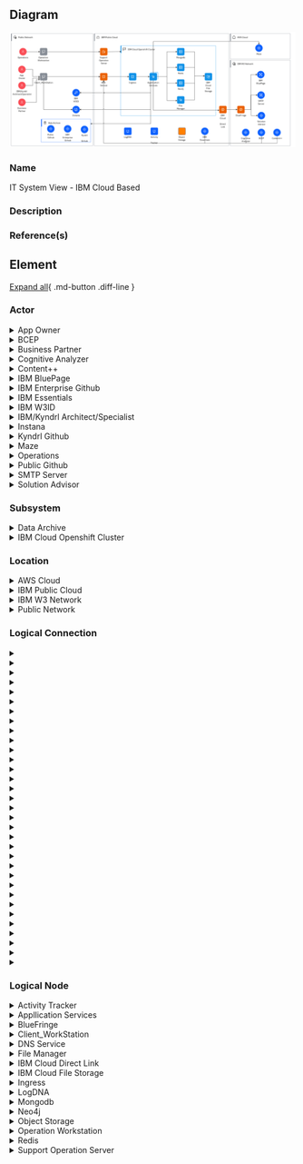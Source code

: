 

## Diagram

![IT System View - IBM Cloud Based](../img/aoditsystem_3f5PehVz1LV.png)


### Name


IT System View - IBM Cloud Based



### Description




### Reference(s)




## Element

[Expand all](#){ .md-button .diff-line }


### Actor


    

<details markdown=1>
<summary markdown="span">App Owner</summary>

<table>
    <caption></caption>
    <thead>
        <tr>
            <th></th>
            <th></th>
        </tr>
    </thead>
    <tr>
        <td> <strong>Name</strong> </td>
        <td>App Owner</td>
    </tr>
    <tr>
        <td> <strong>Description</strong> </td>
        <td>The user who has admin permission. For example, publish architecture, grant user new role, send app In-App Notification.</td>
    </tr>
    <tr>
        <td> <strong>Type</strong> </td>
        <td>Human</td>
    </tr>
    <tr>
        <td> <strong>Generic Group</strong> </td>
<td>
        
</td>
    </tr>
</table>


</details>


    

<details markdown=1>
<summary markdown="span">BCEP</summary>

<table>
    <caption></caption>
    <thead>
        <tr>
            <th></th>
            <th></th>
        </tr>
    </thead>
    <tr>
        <td> <strong>Name</strong> </td>
        <td>BCEP</td>
    </tr>
    <tr>
        <td> <strong>Description</strong> </td>
        <td>Business Continuity Engineering Platform (BCEP) is a centralized managed engineering platform which provides tools for supporting end to end client project engagement and delivery. This platform enable different personas of the teams to deliver to clients faster, more effectively and transparently, from geo-distributed locations.</td>
    </tr>
    <tr>
        <td> <strong>Type</strong> </td>
        <td>IT System</td>
    </tr>
    <tr>
        <td> <strong>Generic Group</strong> </td>
<td>
        
</td>
    </tr>
</table>


</details>


    

<details markdown=1>
<summary markdown="span">Business Partner</summary>

<table>
    <caption></caption>
    <thead>
        <tr>
            <th></th>
            <th></th>
        </tr>
    </thead>
    <tr>
        <td> <strong>Name</strong> </td>
        <td>Business Partner</td>
    </tr>
    <tr>
        <td> <strong>Description</strong> </td>
        <td>The client facing IBMers</td>
    </tr>
    <tr>
        <td> <strong>Type</strong> </td>
        <td>Human</td>
    </tr>
    <tr>
        <td> <strong>Generic Group</strong> </td>
<td>
        
</td>
    </tr>
</table>


</details>


    

<details markdown=1>
<summary markdown="span">Cognitive Analyzer</summary>

<table>
    <caption></caption>
    <thead>
        <tr>
            <th></th>
            <th></th>
        </tr>
    </thead>
    <tr>
        <td> <strong>Name</strong> </td>
        <td>Cognitive Analyzer</td>
    </tr>
    <tr>
        <td> <strong>Description</strong> </td>
        <td>It analyzes RFPs and automatically and creates the solution. It integrates Cognitive Architect to provide the options to the user to modify the automatically created solution, by referencing to reference architecture and add or remove solution components. Also modify the solution to a different technology platform.</td>
    </tr>
    <tr>
        <td> <strong>Type</strong> </td>
        <td>IT System</td>
    </tr>
    <tr>
        <td> <strong>Generic Group</strong> </td>
<td>
        
</td>
    </tr>
</table>


</details>


    

<details markdown=1>
<summary markdown="span">Content++</summary>

<table>
    <caption></caption>
    <thead>
        <tr>
            <th></th>
            <th></th>
        </tr>
    </thead>
    <tr>
        <td> <strong>Name</strong> </td>
        <td>Content++</td>
    </tr>
    <tr>
        <td> <strong>Description</strong> </td>
        <td></td>
    </tr>
    <tr>
        <td> <strong>Type</strong> </td>
        <td>IT System</td>
    </tr>
    <tr>
        <td> <strong>Generic Group</strong> </td>
<td>
        
</td>
    </tr>
</table>


</details>


    

<details markdown=1>
<summary markdown="span">IBM BluePage</summary>

<table>
    <caption></caption>
    <thead>
        <tr>
            <th></th>
            <th></th>
        </tr>
    </thead>
    <tr>
        <td> <strong>Name</strong> </td>
        <td>IBM BluePage</td>
    </tr>
    <tr>
        <td> <strong>Description</strong> </td>
        <td>IBM BluePage provides users profile information, including firstnName, lastName, avatar, notesId</td>
    </tr>
    <tr>
        <td> <strong>Type</strong> </td>
        <td>IT System</td>
    </tr>
    <tr>
        <td> <strong>Generic Group</strong> </td>
<td>
        
</td>
    </tr>
</table>


</details>


    

<details markdown=1>
<summary markdown="span">IBM Enterprise Github</summary>

<table>
    <caption></caption>
    <thead>
        <tr>
            <th></th>
            <th></th>
        </tr>
    </thead>
    <tr>
        <td> <strong>Name</strong> </td>
        <td>IBM Enterprise Github</td>
    </tr>
    <tr>
        <td> <strong>Description</strong> </td>
        <td></td>
    </tr>
    <tr>
        <td> <strong>Type</strong> </td>
        <td>IT System</td>
    </tr>
    <tr>
        <td> <strong>Generic Group</strong> </td>
<td>
        
</td>
    </tr>
</table>


</details>


    

<details markdown=1>
<summary markdown="span">IBM Essentials</summary>

<table>
    <caption></caption>
    <thead>
        <tr>
            <th></th>
            <th></th>
        </tr>
    </thead>
    <tr>
        <td> <strong>Name</strong> </td>
        <td>IBM Essentials</td>
    </tr>
    <tr>
        <td> <strong>Description</strong> </td>
        <td></td>
    </tr>
    <tr>
        <td> <strong>Type</strong> </td>
        <td>IT System</td>
    </tr>
    <tr>
        <td> <strong>Generic Group</strong> </td>
<td>
        
</td>
    </tr>
</table>


</details>


    

<details markdown=1>
<summary markdown="span">IBM W3ID</summary>

<table>
    <caption></caption>
    <thead>
        <tr>
            <th></th>
            <th></th>
        </tr>
    </thead>
    <tr>
        <td> <strong>Name</strong> </td>
        <td>IBM W3ID</td>
    </tr>
    <tr>
        <td> <strong>Description</strong> </td>
        <td>Leverage IBM W3ID for IBMer authentication</td>
    </tr>
    <tr>
        <td> <strong>Type</strong> </td>
        <td>IT System</td>
    </tr>
    <tr>
        <td> <strong>Generic Group</strong> </td>
<td>
        
</td>
    </tr>
</table>


</details>


    

<details markdown=1>
<summary markdown="span">IBM/Kyndrl Architect/Specialist</summary>

<table>
    <caption></caption>
    <thead>
        <tr>
            <th></th>
            <th></th>
        </tr>
    </thead>
    <tr>
        <td> <strong>Name</strong> </td>
        <td>IBM/Kyndrl Architect/Specialist</td>
    </tr>
    <tr>
        <td> <strong>Description</strong> </td>
        <td>The user with the basic permission, like Architecture Compose, Search, Collaborate</td>
    </tr>
    <tr>
        <td> <strong>Type</strong> </td>
        <td>Human</td>
    </tr>
    <tr>
        <td> <strong>Generic Group</strong> </td>
<td>
        
</td>
    </tr>
</table>


</details>


    

<details markdown=1>
<summary markdown="span">Instana</summary>

<table>
    <caption></caption>
    <thead>
        <tr>
            <th></th>
            <th></th>
        </tr>
    </thead>
    <tr>
        <td> <strong>Name</strong> </td>
        <td>Instana</td>
    </tr>
    <tr>
        <td> <strong>Description</strong> </td>
        <td>Leverage Instana for Servers, Middlewares, and Applications Monitor</td>
    </tr>
    <tr>
        <td> <strong>Type</strong> </td>
        <td>IT System</td>
    </tr>
    <tr>
        <td> <strong>Generic Group</strong> </td>
<td>
        
</td>
    </tr>
</table>


</details>


    

<details markdown=1>
<summary markdown="span">Kyndrl Github</summary>

<table>
    <caption></caption>
    <thead>
        <tr>
            <th></th>
            <th></th>
        </tr>
    </thead>
    <tr>
        <td> <strong>Name</strong> </td>
        <td>Kyndrl Github</td>
    </tr>
    <tr>
        <td> <strong>Description</strong> </td>
        <td></td>
    </tr>
    <tr>
        <td> <strong>Type</strong> </td>
        <td>IT System</td>
    </tr>
    <tr>
        <td> <strong>Generic Group</strong> </td>
<td>
        
</td>
    </tr>
</table>


</details>


    

<details markdown=1>
<summary markdown="span">Maze</summary>

<table>
    <caption></caption>
    <thead>
        <tr>
            <th></th>
            <th></th>
        </tr>
    </thead>
    <tr>
        <td> <strong>Name</strong> </td>
        <td>Maze</td>
    </tr>
    <tr>
        <td> <strong>Description</strong> </td>
        <td>Cognitive Architect integrated Maze for Cloud Deployment Diagram Render and Auto Deployment</td>
    </tr>
    <tr>
        <td> <strong>Type</strong> </td>
        <td>IT System</td>
    </tr>
    <tr>
        <td> <strong>Generic Group</strong> </td>
<td>
        
</td>
    </tr>
</table>


</details>


    

<details markdown=1>
<summary markdown="span">Operations</summary>

<table>
    <caption></caption>
    <thead>
        <tr>
            <th></th>
            <th></th>
        </tr>
    </thead>
    <tr>
        <td> <strong>Name</strong> </td>
        <td>Operations</td>
    </tr>
    <tr>
        <td> <strong>Description</strong> </td>
        <td>The user who maintains the system infrastructure & DevOps</td>
    </tr>
    <tr>
        <td> <strong>Type</strong> </td>
        <td>Human</td>
    </tr>
    <tr>
        <td> <strong>Generic Group</strong> </td>
<td>
        
</td>
    </tr>
</table>


</details>


    

<details markdown=1>
<summary markdown="span">Public Github</summary>

<table>
    <caption></caption>
    <thead>
        <tr>
            <th></th>
            <th></th>
        </tr>
    </thead>
    <tr>
        <td> <strong>Name</strong> </td>
        <td>Public Github</td>
    </tr>
    <tr>
        <td> <strong>Description</strong> </td>
        <td></td>
    </tr>
    <tr>
        <td> <strong>Type</strong> </td>
        <td>IT System</td>
    </tr>
    <tr>
        <td> <strong>Generic Group</strong> </td>
<td>
        
</td>
    </tr>
</table>


</details>


    

<details markdown=1>
<summary markdown="span">SMTP Server</summary>

<table>
    <caption></caption>
    <thead>
        <tr>
            <th></th>
            <th></th>
        </tr>
    </thead>
    <tr>
        <td> <strong>Name</strong> </td>
        <td>SMTP Server</td>
    </tr>
    <tr>
        <td> <strong>Description</strong> </td>
        <td>Uses Internal SMTP Server to send email notification</td>
    </tr>
    <tr>
        <td> <strong>Type</strong> </td>
        <td>IT System</td>
    </tr>
    <tr>
        <td> <strong>Generic Group</strong> </td>
<td>
        
</td>
    </tr>
</table>


</details>


    

<details markdown=1>
<summary markdown="span">Solution Advisor</summary>

<table>
    <caption></caption>
    <thead>
        <tr>
            <th></th>
            <th></th>
        </tr>
    </thead>
    <tr>
        <td> <strong>Name</strong> </td>
        <td>Solution Advisor</td>
    </tr>
    <tr>
        <td> <strong>Description</strong> </td>
        <td>Leverage solution Advisor to generate project effort estimation & plan</td>
    </tr>
    <tr>
        <td> <strong>Type</strong> </td>
        <td>IT System</td>
    </tr>
    <tr>
        <td> <strong>Generic Group</strong> </td>
<td>
        
</td>
    </tr>
</table>


</details>


    



### Subsystem


    

<details markdown=1>
<summary markdown="span">Data Archive</summary>

<table>
    <caption></caption>
    <thead>
        <tr>
            <th></th>
            <th></th>
        </tr>
    </thead>
    <tr>
        <td> <strong>Name</strong> </td>
        <td>Data Archive</td>
    </tr>
    <tr>
        <td> <strong>Description</strong> </td>
        <td></td>
    </tr>
    
</table>


</details>


    

<details markdown=1>
<summary markdown="span">IBM Cloud Openshift Cluster</summary>

<table>
    <caption></caption>
    <thead>
        <tr>
            <th></th>
            <th></th>
        </tr>
    </thead>
    <tr>
        <td> <strong>Name</strong> </td>
        <td>IBM Cloud Openshift Cluster</td>
    </tr>
    <tr>
        <td> <strong>Description</strong> </td>
        <td></td>
    </tr>
    
</table>


</details>


    



### Location


    

<details markdown=1>
<summary markdown="span">AWS Cloud</summary>

<table>
    <caption></caption>
    <thead>
        <tr>
            <th></th>
            <th></th>
        </tr>
    </thead>
    <tr>
        <td> <strong>Name</strong> </td>
        <td>AWS Cloud</td>
    </tr>
    <tr>
        <td> <strong>Description</strong> </td>
        <td></td>
    </tr>
</table>


</details>


    

<details markdown=1>
<summary markdown="span">IBM Public Cloud</summary>

<table>
    <caption></caption>
    <thead>
        <tr>
            <th></th>
            <th></th>
        </tr>
    </thead>
    <tr>
        <td> <strong>Name</strong> </td>
        <td>IBM Public Cloud</td>
    </tr>
    <tr>
        <td> <strong>Description</strong> </td>
        <td></td>
    </tr>
</table>


</details>


    

<details markdown=1>
<summary markdown="span">IBM W3 Network</summary>

<table>
    <caption></caption>
    <thead>
        <tr>
            <th></th>
            <th></th>
        </tr>
    </thead>
    <tr>
        <td> <strong>Name</strong> </td>
        <td>IBM W3 Network</td>
    </tr>
    <tr>
        <td> <strong>Description</strong> </td>
        <td>IBM Intranet Internet</td>
    </tr>
</table>


</details>


    

<details markdown=1>
<summary markdown="span">Public Network</summary>

<table>
    <caption></caption>
    <thead>
        <tr>
            <th></th>
            <th></th>
        </tr>
    </thead>
    <tr>
        <td> <strong>Name</strong> </td>
        <td>Public Network</td>
    </tr>
    <tr>
        <td> <strong>Description</strong> </td>
        <td></td>
    </tr>
</table>


</details>


    



### Logical Connection


    

<details markdown=1>
<summary markdown="span"></summary>

<table>
    <caption></caption>
    <thead>
        <tr>
            <th></th>
            <th></th>
        </tr>
    </thead>
    <tr>
        <td> <strong>Name</strong> </td>
        <td></td>
    </tr>
    <tr>
        <td> <strong>Description</strong> </td>
        <td></td>
    </tr>
</table>


</details>


    

<details markdown=1>
<summary markdown="span"></summary>

<table>
    <caption></caption>
    <thead>
        <tr>
            <th></th>
            <th></th>
        </tr>
    </thead>
    <tr>
        <td> <strong>Name</strong> </td>
        <td></td>
    </tr>
    <tr>
        <td> <strong>Description</strong> </td>
        <td></td>
    </tr>
</table>


</details>


    

<details markdown=1>
<summary markdown="span"></summary>

<table>
    <caption></caption>
    <thead>
        <tr>
            <th></th>
            <th></th>
        </tr>
    </thead>
    <tr>
        <td> <strong>Name</strong> </td>
        <td></td>
    </tr>
    <tr>
        <td> <strong>Description</strong> </td>
        <td></td>
    </tr>
</table>


</details>


    

<details markdown=1>
<summary markdown="span"></summary>

<table>
    <caption></caption>
    <thead>
        <tr>
            <th></th>
            <th></th>
        </tr>
    </thead>
    <tr>
        <td> <strong>Name</strong> </td>
        <td></td>
    </tr>
    <tr>
        <td> <strong>Description</strong> </td>
        <td></td>
    </tr>
</table>


</details>


    

<details markdown=1>
<summary markdown="span"></summary>

<table>
    <caption></caption>
    <thead>
        <tr>
            <th></th>
            <th></th>
        </tr>
    </thead>
    <tr>
        <td> <strong>Name</strong> </td>
        <td></td>
    </tr>
    <tr>
        <td> <strong>Description</strong> </td>
        <td></td>
    </tr>
</table>


</details>


    

<details markdown=1>
<summary markdown="span"></summary>

<table>
    <caption></caption>
    <thead>
        <tr>
            <th></th>
            <th></th>
        </tr>
    </thead>
    <tr>
        <td> <strong>Name</strong> </td>
        <td></td>
    </tr>
    <tr>
        <td> <strong>Description</strong> </td>
        <td></td>
    </tr>
</table>


</details>


    

<details markdown=1>
<summary markdown="span"></summary>

<table>
    <caption></caption>
    <thead>
        <tr>
            <th></th>
            <th></th>
        </tr>
    </thead>
    <tr>
        <td> <strong>Name</strong> </td>
        <td></td>
    </tr>
    <tr>
        <td> <strong>Description</strong> </td>
        <td></td>
    </tr>
</table>


</details>


    

<details markdown=1>
<summary markdown="span"></summary>

<table>
    <caption></caption>
    <thead>
        <tr>
            <th></th>
            <th></th>
        </tr>
    </thead>
    <tr>
        <td> <strong>Name</strong> </td>
        <td></td>
    </tr>
    <tr>
        <td> <strong>Description</strong> </td>
        <td></td>
    </tr>
</table>


</details>


    

<details markdown=1>
<summary markdown="span"></summary>

<table>
    <caption></caption>
    <thead>
        <tr>
            <th></th>
            <th></th>
        </tr>
    </thead>
    <tr>
        <td> <strong>Name</strong> </td>
        <td></td>
    </tr>
    <tr>
        <td> <strong>Description</strong> </td>
        <td></td>
    </tr>
</table>


</details>


    

<details markdown=1>
<summary markdown="span"></summary>

<table>
    <caption></caption>
    <thead>
        <tr>
            <th></th>
            <th></th>
        </tr>
    </thead>
    <tr>
        <td> <strong>Name</strong> </td>
        <td></td>
    </tr>
    <tr>
        <td> <strong>Description</strong> </td>
        <td></td>
    </tr>
</table>


</details>


    

<details markdown=1>
<summary markdown="span"></summary>

<table>
    <caption></caption>
    <thead>
        <tr>
            <th></th>
            <th></th>
        </tr>
    </thead>
    <tr>
        <td> <strong>Name</strong> </td>
        <td></td>
    </tr>
    <tr>
        <td> <strong>Description</strong> </td>
        <td></td>
    </tr>
</table>


</details>


    

<details markdown=1>
<summary markdown="span"></summary>

<table>
    <caption></caption>
    <thead>
        <tr>
            <th></th>
            <th></th>
        </tr>
    </thead>
    <tr>
        <td> <strong>Name</strong> </td>
        <td></td>
    </tr>
    <tr>
        <td> <strong>Description</strong> </td>
        <td></td>
    </tr>
</table>


</details>


    

<details markdown=1>
<summary markdown="span"></summary>

<table>
    <caption></caption>
    <thead>
        <tr>
            <th></th>
            <th></th>
        </tr>
    </thead>
    <tr>
        <td> <strong>Name</strong> </td>
        <td></td>
    </tr>
    <tr>
        <td> <strong>Description</strong> </td>
        <td></td>
    </tr>
</table>


</details>


    

<details markdown=1>
<summary markdown="span"></summary>

<table>
    <caption></caption>
    <thead>
        <tr>
            <th></th>
            <th></th>
        </tr>
    </thead>
    <tr>
        <td> <strong>Name</strong> </td>
        <td></td>
    </tr>
    <tr>
        <td> <strong>Description</strong> </td>
        <td></td>
    </tr>
</table>


</details>


    

<details markdown=1>
<summary markdown="span"></summary>

<table>
    <caption></caption>
    <thead>
        <tr>
            <th></th>
            <th></th>
        </tr>
    </thead>
    <tr>
        <td> <strong>Name</strong> </td>
        <td></td>
    </tr>
    <tr>
        <td> <strong>Description</strong> </td>
        <td></td>
    </tr>
</table>


</details>


    

<details markdown=1>
<summary markdown="span"></summary>

<table>
    <caption></caption>
    <thead>
        <tr>
            <th></th>
            <th></th>
        </tr>
    </thead>
    <tr>
        <td> <strong>Name</strong> </td>
        <td></td>
    </tr>
    <tr>
        <td> <strong>Description</strong> </td>
        <td></td>
    </tr>
</table>


</details>


    

<details markdown=1>
<summary markdown="span"></summary>

<table>
    <caption></caption>
    <thead>
        <tr>
            <th></th>
            <th></th>
        </tr>
    </thead>
    <tr>
        <td> <strong>Name</strong> </td>
        <td></td>
    </tr>
    <tr>
        <td> <strong>Description</strong> </td>
        <td></td>
    </tr>
</table>


</details>


    

<details markdown=1>
<summary markdown="span"></summary>

<table>
    <caption></caption>
    <thead>
        <tr>
            <th></th>
            <th></th>
        </tr>
    </thead>
    <tr>
        <td> <strong>Name</strong> </td>
        <td></td>
    </tr>
    <tr>
        <td> <strong>Description</strong> </td>
        <td></td>
    </tr>
</table>


</details>


    

<details markdown=1>
<summary markdown="span"></summary>

<table>
    <caption></caption>
    <thead>
        <tr>
            <th></th>
            <th></th>
        </tr>
    </thead>
    <tr>
        <td> <strong>Name</strong> </td>
        <td></td>
    </tr>
    <tr>
        <td> <strong>Description</strong> </td>
        <td></td>
    </tr>
</table>


</details>


    

<details markdown=1>
<summary markdown="span"></summary>

<table>
    <caption></caption>
    <thead>
        <tr>
            <th></th>
            <th></th>
        </tr>
    </thead>
    <tr>
        <td> <strong>Name</strong> </td>
        <td></td>
    </tr>
    <tr>
        <td> <strong>Description</strong> </td>
        <td></td>
    </tr>
</table>


</details>


    

<details markdown=1>
<summary markdown="span"></summary>

<table>
    <caption></caption>
    <thead>
        <tr>
            <th></th>
            <th></th>
        </tr>
    </thead>
    <tr>
        <td> <strong>Name</strong> </td>
        <td></td>
    </tr>
    <tr>
        <td> <strong>Description</strong> </td>
        <td></td>
    </tr>
</table>


</details>


    

<details markdown=1>
<summary markdown="span"></summary>

<table>
    <caption></caption>
    <thead>
        <tr>
            <th></th>
            <th></th>
        </tr>
    </thead>
    <tr>
        <td> <strong>Name</strong> </td>
        <td></td>
    </tr>
    <tr>
        <td> <strong>Description</strong> </td>
        <td></td>
    </tr>
</table>


</details>


    

<details markdown=1>
<summary markdown="span"></summary>

<table>
    <caption></caption>
    <thead>
        <tr>
            <th></th>
            <th></th>
        </tr>
    </thead>
    <tr>
        <td> <strong>Name</strong> </td>
        <td></td>
    </tr>
    <tr>
        <td> <strong>Description</strong> </td>
        <td></td>
    </tr>
</table>


</details>


    

<details markdown=1>
<summary markdown="span"></summary>

<table>
    <caption></caption>
    <thead>
        <tr>
            <th></th>
            <th></th>
        </tr>
    </thead>
    <tr>
        <td> <strong>Name</strong> </td>
        <td></td>
    </tr>
    <tr>
        <td> <strong>Description</strong> </td>
        <td></td>
    </tr>
</table>


</details>


    

<details markdown=1>
<summary markdown="span"></summary>

<table>
    <caption></caption>
    <thead>
        <tr>
            <th></th>
            <th></th>
        </tr>
    </thead>
    <tr>
        <td> <strong>Name</strong> </td>
        <td></td>
    </tr>
    <tr>
        <td> <strong>Description</strong> </td>
        <td></td>
    </tr>
</table>


</details>


    

<details markdown=1>
<summary markdown="span"></summary>

<table>
    <caption></caption>
    <thead>
        <tr>
            <th></th>
            <th></th>
        </tr>
    </thead>
    <tr>
        <td> <strong>Name</strong> </td>
        <td></td>
    </tr>
    <tr>
        <td> <strong>Description</strong> </td>
        <td></td>
    </tr>
</table>


</details>


    

<details markdown=1>
<summary markdown="span"></summary>

<table>
    <caption></caption>
    <thead>
        <tr>
            <th></th>
            <th></th>
        </tr>
    </thead>
    <tr>
        <td> <strong>Name</strong> </td>
        <td></td>
    </tr>
    <tr>
        <td> <strong>Description</strong> </td>
        <td></td>
    </tr>
</table>


</details>


    

<details markdown=1>
<summary markdown="span"></summary>

<table>
    <caption></caption>
    <thead>
        <tr>
            <th></th>
            <th></th>
        </tr>
    </thead>
    <tr>
        <td> <strong>Name</strong> </td>
        <td></td>
    </tr>
    <tr>
        <td> <strong>Description</strong> </td>
        <td></td>
    </tr>
</table>


</details>


    

<details markdown=1>
<summary markdown="span"></summary>

<table>
    <caption></caption>
    <thead>
        <tr>
            <th></th>
            <th></th>
        </tr>
    </thead>
    <tr>
        <td> <strong>Name</strong> </td>
        <td></td>
    </tr>
    <tr>
        <td> <strong>Description</strong> </td>
        <td></td>
    </tr>
</table>


</details>


    

<details markdown=1>
<summary markdown="span"></summary>

<table>
    <caption></caption>
    <thead>
        <tr>
            <th></th>
            <th></th>
        </tr>
    </thead>
    <tr>
        <td> <strong>Name</strong> </td>
        <td></td>
    </tr>
    <tr>
        <td> <strong>Description</strong> </td>
        <td></td>
    </tr>
</table>


</details>


    

<details markdown=1>
<summary markdown="span"></summary>

<table>
    <caption></caption>
    <thead>
        <tr>
            <th></th>
            <th></th>
        </tr>
    </thead>
    <tr>
        <td> <strong>Name</strong> </td>
        <td></td>
    </tr>
    <tr>
        <td> <strong>Description</strong> </td>
        <td></td>
    </tr>
</table>


</details>


    

<details markdown=1>
<summary markdown="span"></summary>

<table>
    <caption></caption>
    <thead>
        <tr>
            <th></th>
            <th></th>
        </tr>
    </thead>
    <tr>
        <td> <strong>Name</strong> </td>
        <td></td>
    </tr>
    <tr>
        <td> <strong>Description</strong> </td>
        <td></td>
    </tr>
</table>


</details>


    

<details markdown=1>
<summary markdown="span"></summary>

<table>
    <caption></caption>
    <thead>
        <tr>
            <th></th>
            <th></th>
        </tr>
    </thead>
    <tr>
        <td> <strong>Name</strong> </td>
        <td></td>
    </tr>
    <tr>
        <td> <strong>Description</strong> </td>
        <td></td>
    </tr>
</table>


</details>


    



### Logical Node


    

<details markdown=1>
<summary markdown="span">Activity Tracker</summary>

<table>
    <caption></caption>
    <thead>
        <tr>
            <th></th>
            <th></th>
        </tr>
    </thead>
    <tr>
        <td> <strong>Name</strong> </td>
        <td>Activity Tracker</td>
    </tr>
    <tr>
        <td> <strong>Description</strong> </td>
        <td>Activity Tracker is the service provided by IBM Cloud, used to monitor the events in the Servers. </td>
    </tr>
    <tr>
        <td> <strong>Type</strong> </td>
        <td></td>
    </tr>
    <tr>
        <td> <strong>Primary Capability</strong> </td>
        <td>
            
                <div>audit monitoring</div>
            
        </td>
    </tr>
    <tr>
        <td> <strong>Implementation</strong> </td>
        <td>
            
        </td>
    </tr>
    <tr>
        <td> <strong>Architectural Decision</strong> </td>
        <td>
            
        </td>
    </tr>
    <tr>
        <td> <strong>Non Functional Requirement</strong> </td>
        <td>
            
        </td>
    </tr>
    <tr>
        <td> <strong>Generic Group</strong> </td>
        <td></td>
    </tr>
    <tr>
        <td> <strong>Sub-level Diagram</strong> </td>
        <td></td>
    </tr>
    <tr>
        <td> <strong>Related Diagrams</strong> </td>
        <td>
            
                <div><a href="../../IT-System-View/IT System View - IBM Cloud Based">IT System View - IBM Cloud Based</a></div>
            
        </td>
    </tr>
    <tr>
        <td> <strong>Related Elements</strong> </td>
        <td>
            
            
        </td>
    </tr>
    
</table>


</details>


    

<details markdown=1>
<summary markdown="span">Appllication Services</summary>

<table>
    <caption></caption>
    <thead>
        <tr>
            <th></th>
            <th></th>
        </tr>
    </thead>
    <tr>
        <td> <strong>Name</strong> </td>
        <td>Appllication Services</td>
    </tr>
    <tr>
        <td> <strong>Description</strong> </td>
        <td>CogArch is based on Microservices Architecture, uses Loopback, Spring Boot, Python Framework, and services interacts through REST API</td>
    </tr>
    <tr>
        <td> <strong>Type</strong> </td>
        <td></td>
    </tr>
    <tr>
        <td> <strong>Primary Capability</strong> </td>
        <td>
            
                <div>saas applications</div>
            
        </td>
    </tr>
    <tr>
        <td> <strong>Implementation</strong> </td>
        <td>
            
                <div><a href="">Node.js</a></div>
            
                <div><a href="">Loopback3</a></div>
            
                <div><a href="">Liberty</a></div>
            
                <div><a href="">Spring Boot</a></div>
            
                <div><a href="">POI</a></div>
            
                <div><a href="">Express Gateway</a></div>
            
                <div><a href="">Python</a></div>
            
                <div><a href="">Loopback4</a></div>
            
        </td>
    </tr>
    <tr>
        <td> <strong>Architectural Decision</strong> </td>
        <td>
            
                <div><a href="../../Architectural Decisions/architecturaldecision_HJ9D-ehaXNSnY">Use Loopback as API framework</a></div>
            
        </td>
    </tr>
    <tr>
        <td> <strong>Non Functional Requirement</strong> </td>
        <td>
            
        </td>
    </tr>
    <tr>
        <td> <strong>Generic Group</strong> </td>
        <td></td>
    </tr>
    <tr>
        <td> <strong>Sub-level Diagram</strong> </td>
        <td></td>
    </tr>
    <tr>
        <td> <strong>Related Diagrams</strong> </td>
        <td>
            
                <div><a href="../../IT-System-View/IT System View - IBM Cloud Based">IT System View - IBM Cloud Based</a></div>
            
        </td>
    </tr>
    <tr>
        <td> <strong>Related Elements</strong> </td>
        <td>
            
                <div>Use Loopback as API framework</div>
                
                    
                    <li><a href="../../IT-System-View/IT System View - IBM Cloud Based">IT System View - IBM Cloud Based</a></li>
                    
                
            
            
                <div>SYS_DU_3gD5h4O7qlt</div>
                
            
                <div>SYS_DU_3gD5h4Khbfi</div>
                
            
                <div>SYS_DU_3gD5h4FiuBp</div>
                
            
                <div>SYS_DU_3gD5h4B5GuJ</div>
                
            
                <div>SYS_DU_3gD5h4momUB</div>
                
            
                <div>SYS_DU_3gD5h4wW5ut</div>
                
            
                <div>SYS_DU_3gD5h4fiP3Q</div>
                
            
                <div>SYS_DU_3gD5h4rwN3m</div>
                
            
        </td>
    </tr>
    
</table>


</details>


    

<details markdown=1>
<summary markdown="span">BlueFringe</summary>

<table>
    <caption></caption>
    <thead>
        <tr>
            <th></th>
            <th></th>
        </tr>
    </thead>
    <tr>
        <td> <strong>Name</strong> </td>
        <td>BlueFringe</td>
    </tr>
    <tr>
        <td> <strong>Description</strong> </td>
        <td>BlueFringe is an offering from IBM CIO Network Engineering team, enable connections from IBM Cloud account to IBM's Intranet</td>
    </tr>
    <tr>
        <td> <strong>Type</strong> </td>
        <td></td>
    </tr>
    <tr>
        <td> <strong>Primary Capability</strong> </td>
        <td>
            
                <div>network routing</div>
            
        </td>
    </tr>
    <tr>
        <td> <strong>Implementation</strong> </td>
        <td>
            
        </td>
    </tr>
    <tr>
        <td> <strong>Architectural Decision</strong> </td>
        <td>
            
                <div><a href="../../Architectural Decisions/architecturaldecision_r1epW-pDe9">Use BlueFringe to connect w3 network</a></div>
            
        </td>
    </tr>
    <tr>
        <td> <strong>Non Functional Requirement</strong> </td>
        <td>
            
        </td>
    </tr>
    <tr>
        <td> <strong>Generic Group</strong> </td>
        <td></td>
    </tr>
    <tr>
        <td> <strong>Sub-level Diagram</strong> </td>
        <td></td>
    </tr>
    <tr>
        <td> <strong>Related Diagrams</strong> </td>
        <td>
            
                <div><a href="../../Logical-Operational-View/CA Operational Model - OCP">CA Operational Model - OCP</a></div>
            
                <div><a href="../../IT-System-View/IT System View - IBM Cloud Based">IT System View - IBM Cloud Based</a></div>
            
        </td>
    </tr>
    <tr>
        <td> <strong>Related Elements</strong> </td>
        <td>
            
                <div>Use BlueFringe to connect w3 network</div>
                
                    
                    <li><a href="../../Logical-Operational-View/ITAA Operational Model - OCP">ITAA Operational Model - OCP</a></li>
                    
                    <li><a href="../../Logical-Operational-View/CA Operational Model - OCP">CA Operational Model - OCP</a></li>
                    
                    <li><a href="../../IT-System-View/IT System View - IBM Cloud Based">IT System View - IBM Cloud Based</a></li>
                    
                
            
                <div>IBM Cloud Network</div>
                
                    
                    <li><a href="../../Logical-Operational-View/ITAA Operational Model - OCP">ITAA Operational Model - OCP</a></li>
                    
                    <li><a href="../../Logical-Operational-View/CA Operational Model - OCP">CA Operational Model - OCP</a></li>
                    
                
            
            
                <div>network routing</div>
                
            
        </td>
    </tr>
    
</table>


</details>


    

<details markdown=1>
<summary markdown="span">Client_WorkStation</summary>

<table>
    <caption></caption>
    <thead>
        <tr>
            <th></th>
            <th></th>
        </tr>
    </thead>
    <tr>
        <td> <strong>Name</strong> </td>
        <td>Client_WorkStation</td>
    </tr>
    <tr>
        <td> <strong>Description</strong> </td>
        <td></td>
    </tr>
    <tr>
        <td> <strong>Type</strong> </td>
        <td></td>
    </tr>
    <tr>
        <td> <strong>Primary Capability</strong> </td>
        <td>
            
        </td>
    </tr>
    <tr>
        <td> <strong>Implementation</strong> </td>
        <td>
            
                <div><a href="">Angular 10</a></div>
            
                <div><a href="">Spring Boot</a></div>
            
                <div><a href="">Tomcat</a></div>
            
                <div><a href="">Loopback3</a></div>
            
                <div><a href="">Node.js</a></div>
            
                <div><a href="">MxGraph</a></div>
            
                <div><a href="">Liberty</a></div>
            
                <div><a href="">POI</a></div>
            
        </td>
    </tr>
    <tr>
        <td> <strong>Architectural Decision</strong> </td>
        <td>
            
        </td>
    </tr>
    <tr>
        <td> <strong>Non Functional Requirement</strong> </td>
        <td>
            
        </td>
    </tr>
    <tr>
        <td> <strong>Generic Group</strong> </td>
        <td></td>
    </tr>
    <tr>
        <td> <strong>Sub-level Diagram</strong> </td>
        <td></td>
    </tr>
    <tr>
        <td> <strong>Related Diagrams</strong> </td>
        <td>
            
                <div><a href="../../Logical-Operational-View/LOM View - In updates">LOM View - In updates</a></div>
            
                <div><a href="../../IT-System-View/IT System View - IBM Cloud Based">IT System View - IBM Cloud Based</a></div>
            
                <div><a href="../../Prescribed-Operational-View/POM View - In updates">POM View - In updates</a></div>
            
        </td>
    </tr>
    <tr>
        <td> <strong>Related Elements</strong> </td>
        <td>
            
                <div>IBM Workstation</div>
                
                    
                    <li><a href="../../Prescribed-Operational-View/POM View - In updates">POM View - In updates</a></li>
                    
                
            
                <div>Public Network2</div>
                
                    
                    <li><a href="../../Logical-Operational-View/LOM View - In updates">LOM View - In updates</a></li>
                    
                    <li><a href="../../Prescribed-Operational-View/POM View - In updates">POM View - In updates</a></li>
                    
                
            
            
                <div>D_Offline_Data</div>
                
            
                <div>E_Export_Service</div>
                
                    
                    <li><div><a href="../../Prescribed-Operational-View/POM View - In updates">POM View - In updates</a></div></li>
                    
                    <li><div><a href="../../Logical-Operational-View/ITAA Operational Model - OCP">ITAA Operational Model - OCP</a></div></li>
                    
                    <li><div><a href="../../Logical-Operational-View/CA Operational Model - OCP">CA Operational Model - OCP</a></div></li>
                    
                    <li><div><a href="../../Logical-Operational-View/LOM View - In updates">LOM View - In updates</a></div></li>
                    
                    <li><div><a href="../../Services-View/Architecture Overview">Architecture Overview</a></div></li>
                    
                    <li><div><a href="../../Static-View/Overall Service Interaction">Overall Service Interaction</a></div></li>
                    
                
            
                <div>E_DocGen_Service</div>
                
                    
                    <li><div><a href="../../Prescribed-Operational-View/POM View - In updates">POM View - In updates</a></div></li>
                    
                    <li><div><a href="../../Logical-Operational-View/ITAA Operational Model - OCP">ITAA Operational Model - OCP</a></div></li>
                    
                    <li><div><a href="../../Logical-Operational-View/CA Operational Model - OCP">CA Operational Model - OCP</a></div></li>
                    
                    <li><div><a href="../../Logical-Operational-View/LOM View - In updates">LOM View - In updates</a></div></li>
                    
                    <li><div><a href="../../Services-View/Architecture Overview">Architecture Overview</a></div></li>
                    
                    <li><div><a href="../../Sequence-View/ Customization Export Flow"> Customization Export Flow</a></div></li>
                    
                    <li><div><a href="../../Static-View/Overall Service Interaction">Overall Service Interaction</a></div></li>
                    
                
            
                <div>I_Offline_App_Installation_Scripts</div>
                
                    
                    <li><div><a href="../../Prescribed-Operational-View/POM View - In updates">POM View - In updates</a></div></li>
                    
                    <li><div><a href="../../Logical-Operational-View/LOM View - In updates">LOM View - In updates</a></div></li>
                    
                    <li><div><a href="../../Services-View/Architecture Overview">Architecture Overview</a></div></li>
                    
                    <li><div><a href="../../Static-View/Overall Service Interaction">Overall Service Interaction</a></div></li>
                    
                
            
                <div>U_Offline_UI</div>
                
                    
                    <li><div><a href="../../Prescribed-Operational-View/POM View - In updates">POM View - In updates</a></div></li>
                    
                    <li><div><a href="../../Logical-Operational-View/LOM View - In updates">LOM View - In updates</a></div></li>
                    
                    <li><div><a href="../../Services-View/Architecture Overview">Architecture Overview</a></div></li>
                    
                    <li><div><a href="../../Static-View/Overall Service Interaction">Overall Service Interaction</a></div></li>
                    
                
            
        </td>
    </tr>
    
</table>


</details>


    

<details markdown=1>
<summary markdown="span">DNS Service</summary>

<table>
    <caption></caption>
    <thead>
        <tr>
            <th></th>
            <th></th>
        </tr>
    </thead>
    <tr>
        <td> <strong>Name</strong> </td>
        <td>DNS Service</td>
    </tr>
    <tr>
        <td> <strong>Description</strong> </td>
        <td><div>Leverage Webmaster as DNS Service, which provides DNS ends <b>ibm.com</b></div><div><br></div><div>See the Webmaster link for details https://w3.ibm.com/webmaster/dns/</div><div><br></div></td>
    </tr>
    <tr>
        <td> <strong>Type</strong> </td>
        <td></td>
    </tr>
    <tr>
        <td> <strong>Primary Capability</strong> </td>
        <td>
            
                <div>connectivity & transformation</div>
            
        </td>
    </tr>
    <tr>
        <td> <strong>Implementation</strong> </td>
        <td>
            
        </td>
    </tr>
    <tr>
        <td> <strong>Architectural Decision</strong> </td>
        <td>
            
                <div><a href="../../Architectural Decisions/architecturaldecision_H1eN5SOfe5">Use Webmaster as DNS Service</a></div>
            
        </td>
    </tr>
    <tr>
        <td> <strong>Non Functional Requirement</strong> </td>
        <td>
            
        </td>
    </tr>
    <tr>
        <td> <strong>Generic Group</strong> </td>
        <td></td>
    </tr>
    <tr>
        <td> <strong>Sub-level Diagram</strong> </td>
        <td></td>
    </tr>
    <tr>
        <td> <strong>Related Diagrams</strong> </td>
        <td>
            
                <div><a href="../../Logical-Operational-View/LOM View - In updates">LOM View - In updates</a></div>
            
                <div><a href="../../IT-System-View/IT System View - IBM Cloud Based">IT System View - IBM Cloud Based</a></div>
            
        </td>
    </tr>
    <tr>
        <td> <strong>Related Elements</strong> </td>
        <td>
            
                <div>Use Webmaster as DNS Service</div>
                
                    
                    <li><a href="../../Logical-Operational-View/LOM View - In updates">LOM View - In updates</a></li>
                    
                    <li><a href="../../IT-System-View/IT System View - IBM Cloud Based">IT System View - IBM Cloud Based</a></li>
                    
                
            
            
                <div>connectivity & transformation</div>
                
            
        </td>
    </tr>
    
</table>


</details>


    

<details markdown=1>
<summary markdown="span">File Manager</summary>

<table>
    <caption></caption>
    <thead>
        <tr>
            <th></th>
            <th></th>
        </tr>
    </thead>
    <tr>
        <td> <strong>Name</strong> </td>
        <td>File Manager</td>
    </tr>
    <tr>
        <td> <strong>Description</strong> </td>
        <td>CA leverages Loopback File Storage Services, to download / upload files. </td>
    </tr>
    <tr>
        <td> <strong>Type</strong> </td>
        <td></td>
    </tr>
    <tr>
        <td> <strong>Primary Capability</strong> </td>
        <td>
            
                <div>data</div>
            
        </td>
    </tr>
    <tr>
        <td> <strong>Implementation</strong> </td>
        <td>
            
                <div><a href="">Loopback3</a></div>
            
        </td>
    </tr>
    <tr>
        <td> <strong>Architectural Decision</strong> </td>
        <td>
            
        </td>
    </tr>
    <tr>
        <td> <strong>Non Functional Requirement</strong> </td>
        <td>
            
        </td>
    </tr>
    <tr>
        <td> <strong>Generic Group</strong> </td>
        <td></td>
    </tr>
    <tr>
        <td> <strong>Sub-level Diagram</strong> </td>
        <td></td>
    </tr>
    <tr>
        <td> <strong>Related Diagrams</strong> </td>
        <td>
            
                <div><a href="../../Logical-Operational-View/LOM View - In updates">LOM View - In updates</a></div>
            
                <div><a href="../../IT-System-View/IT System View - IBM Cloud Based">IT System View - IBM Cloud Based</a></div>
            
        </td>
    </tr>
    <tr>
        <td> <strong>Related Elements</strong> </td>
        <td>
            
                <div>IBM Public Cloud</div>
                
                    
                    <li><a href="../../Logical-Operational-View/LOM View - In updates">LOM View - In updates</a></li>
                    
                    <li><a href="../../Prescribed-Operational-View/POM View - In updates">POM View - In updates</a></li>
                    
                
            
            
                <div>data</div>
                
            
                <div>TE_FileManger</div>
                
                    
                    <li><div><a href="../../Logical-Operational-View/LOM View - In updates">LOM View - In updates</a></div></li>
                    
                    <li><div><a href="../../Sequence-View/Export Markdown Flow">Export Markdown Flow</a></div></li>
                    
                    <li><div><a href="../../Sequence-View/User Login & Session Mgt Process">User Login & Session Mgt Process</a></div></li>
                    
                    <li><div><a href="../../Static-View/Overall Service Interaction">Overall Service Interaction</a></div></li>
                    
                
            
        </td>
    </tr>
    
</table>


</details>


    

<details markdown=1>
<summary markdown="span">IBM Cloud Direct Link</summary>

<table>
    <caption></caption>
    <thead>
        <tr>
            <th></th>
            <th></th>
        </tr>
    </thead>
    <tr>
        <td> <strong>Name</strong> </td>
        <td>IBM Cloud Direct Link</td>
    </tr>
    <tr>
        <td> <strong>Description</strong> </td>
        <td><div>The IBM Cloud Direct Link solution is designed to seamlessly connect your on-premises resources to your cloud resources. The speed and reliability of IBM Cloud Direct Link helps enable you to extend organization’s data center network and provides consistent, higher-throughput connectivity — without touching the public internet.</div><div><br></div><div>BlueFringe requires IBM Cloud Direct Link to support connection from IBM Cloud to IBM Intranet<br></div><br></td>
    </tr>
    <tr>
        <td> <strong>Type</strong> </td>
        <td></td>
    </tr>
    <tr>
        <td> <strong>Primary Capability</strong> </td>
        <td>
            
                <div>network routing</div>
            
        </td>
    </tr>
    <tr>
        <td> <strong>Implementation</strong> </td>
        <td>
            
        </td>
    </tr>
    <tr>
        <td> <strong>Architectural Decision</strong> </td>
        <td>
            
                <div><a href="../../Architectural Decisions/architecturaldecision_r1epW-pDe9">Use BlueFringe to connect w3 network</a></div>
            
        </td>
    </tr>
    <tr>
        <td> <strong>Non Functional Requirement</strong> </td>
        <td>
            
        </td>
    </tr>
    <tr>
        <td> <strong>Generic Group</strong> </td>
        <td></td>
    </tr>
    <tr>
        <td> <strong>Sub-level Diagram</strong> </td>
        <td></td>
    </tr>
    <tr>
        <td> <strong>Related Diagrams</strong> </td>
        <td>
            
                <div><a href="../../IT-System-View/IT System View - IBM Cloud Based">IT System View - IBM Cloud Based</a></div>
            
        </td>
    </tr>
    <tr>
        <td> <strong>Related Elements</strong> </td>
        <td>
            
                <div>Use BlueFringe to connect w3 network</div>
                
                    
                    <li><a href="../../Logical-Operational-View/ITAA Operational Model - OCP">ITAA Operational Model - OCP</a></li>
                    
                    <li><a href="../../Logical-Operational-View/CA Operational Model - OCP">CA Operational Model - OCP</a></li>
                    
                    <li><a href="../../IT-System-View/IT System View - IBM Cloud Based">IT System View - IBM Cloud Based</a></li>
                    
                
            
            
                <div>network routing</div>
                
            
        </td>
    </tr>
    
</table>


</details>


    

<details markdown=1>
<summary markdown="span">IBM Cloud File Storage</summary>

<table>
    <caption></caption>
    <thead>
        <tr>
            <th></th>
            <th></th>
        </tr>
    </thead>
    <tr>
        <td> <strong>Name</strong> </td>
        <td>IBM Cloud File Storage</td>
    </tr>
    <tr>
        <td> <strong>Description</strong> </td>
        <td>IBM Cloud File Storage is flash-backed, durable, fast, and flexible NFS-based file storage. Used to store database and file data.</td>
    </tr>
    <tr>
        <td> <strong>Type</strong> </td>
        <td></td>
    </tr>
    <tr>
        <td> <strong>Primary Capability</strong> </td>
        <td>
            
                <div>data</div>
            
        </td>
    </tr>
    <tr>
        <td> <strong>Implementation</strong> </td>
        <td>
            
        </td>
    </tr>
    <tr>
        <td> <strong>Architectural Decision</strong> </td>
        <td>
            
                <div><a href="../../Architectural Decisions/architecturaldecision_BJf_Wlnpm4B2K">Leverage IBM Cloud PV Encryption to support data encryption at-rest for external version</a></div>
            
        </td>
    </tr>
    <tr>
        <td> <strong>Non Functional Requirement</strong> </td>
        <td>
            
                <div><a href="../../Non Functional Requirements/nonfunctionalrequirement_rJMv-l2am4S2F">System Security</a></div>
            
                <div><a href="../../Non Functional Requirements/nonfunctionalrequirement_H1TI-g2TQErnY">Data Backup</a></div>
            
        </td>
    </tr>
    <tr>
        <td> <strong>Generic Group</strong> </td>
        <td></td>
    </tr>
    <tr>
        <td> <strong>Sub-level Diagram</strong> </td>
        <td></td>
    </tr>
    <tr>
        <td> <strong>Related Diagrams</strong> </td>
        <td>
            
                <div><a href="../../IT-System-View/IT System View - IBM Cloud Based">IT System View - IBM Cloud Based</a></div>
            
        </td>
    </tr>
    <tr>
        <td> <strong>Related Elements</strong> </td>
        <td>
            
                <div>System Security</div>
                
                    
                    <li><a href="../../IT-System-View/IT System View - IBM Cloud Based">IT System View - IBM Cloud Based</a></li>
                    
                
            
                <div>Data Backup</div>
                
                    
                    <li><a href="../../IT-System-View/IT System View - IBM Cloud Based">IT System View - IBM Cloud Based</a></li>
                    
                
            
                <div>Leverage IBM Cloud PV Encryption to support data encryption at-rest for external version</div>
                
                    
                    <li><a href="../../IT-System-View/IT System View - IBM Cloud Based">IT System View - IBM Cloud Based</a></li>
                    
                
            
            
                <div>data</div>
                
            
        </td>
    </tr>
    
</table>


</details>


    

<details markdown=1>
<summary markdown="span">Ingress</summary>

<table>
    <caption></caption>
    <thead>
        <tr>
            <th></th>
            <th></th>
        </tr>
    </thead>
    <tr>
        <td> <strong>Name</strong> </td>
        <td>Ingress</td>
    </tr>
    <tr>
        <td> <strong>Description</strong> </td>
        <td></td>
    </tr>
    <tr>
        <td> <strong>Type</strong> </td>
        <td></td>
    </tr>
    <tr>
        <td> <strong>Primary Capability</strong> </td>
        <td>
            
                <div>connectivity & transformation</div>
            
        </td>
    </tr>
    <tr>
        <td> <strong>Implementation</strong> </td>
        <td>
            
        </td>
    </tr>
    <tr>
        <td> <strong>Architectural Decision</strong> </td>
        <td>
            
        </td>
    </tr>
    <tr>
        <td> <strong>Non Functional Requirement</strong> </td>
        <td>
            
        </td>
    </tr>
    <tr>
        <td> <strong>Generic Group</strong> </td>
        <td></td>
    </tr>
    <tr>
        <td> <strong>Sub-level Diagram</strong> </td>
        <td></td>
    </tr>
    <tr>
        <td> <strong>Related Diagrams</strong> </td>
        <td>
            
                <div><a href="../../Logical-Operational-View/ITAA Operational Model - OCP">ITAA Operational Model - OCP</a></div>
            
                <div><a href="../../Logical-Operational-View/CA Operational Model - OCP">CA Operational Model - OCP</a></div>
            
                <div><a href="../../IT-System-View/IT System View - IBM Cloud Based">IT System View - IBM Cloud Based</a></div>
            
        </td>
    </tr>
    <tr>
        <td> <strong>Related Elements</strong> </td>
        <td>
            
                <div>IBM Cloud Network</div>
                
                    
                    <li><a href="../../Logical-Operational-View/ITAA Operational Model - OCP">ITAA Operational Model - OCP</a></li>
                    
                    <li><a href="../../Logical-Operational-View/CA Operational Model - OCP">CA Operational Model - OCP</a></li>
                    
                
            
            
                <div>connectivity & transformation</div>
                
            
        </td>
    </tr>
    
</table>


</details>


    

<details markdown=1>
<summary markdown="span">LogDNA</summary>

<table>
    <caption></caption>
    <thead>
        <tr>
            <th></th>
            <th></th>
        </tr>
    </thead>
    <tr>
        <td> <strong>Name</strong> </td>
        <td>LogDNA</td>
    </tr>
    <tr>
        <td> <strong>Description</strong> </td>
        <td><div>LogDNA is the service provided by IBM Cloud, receives the container log by the LogDNA agent within the cluster.</div><div><br></div></td>
    </tr>
    <tr>
        <td> <strong>Type</strong> </td>
        <td></td>
    </tr>
    <tr>
        <td> <strong>Primary Capability</strong> </td>
        <td>
            
        </td>
    </tr>
    <tr>
        <td> <strong>Implementation</strong> </td>
        <td>
            
        </td>
    </tr>
    <tr>
        <td> <strong>Architectural Decision</strong> </td>
        <td>
            
                <div><a href="../../Architectural Decisions/architecturaldecision_Bylq3NTwl5">Use LogDNA as Logging Service</a></div>
            
        </td>
    </tr>
    <tr>
        <td> <strong>Non Functional Requirement</strong> </td>
        <td>
            
        </td>
    </tr>
    <tr>
        <td> <strong>Generic Group</strong> </td>
        <td></td>
    </tr>
    <tr>
        <td> <strong>Sub-level Diagram</strong> </td>
        <td></td>
    </tr>
    <tr>
        <td> <strong>Related Diagrams</strong> </td>
        <td>
            
                <div><a href="../../IT-System-View/IT System View - IBM Cloud Based">IT System View - IBM Cloud Based</a></div>
            
        </td>
    </tr>
    <tr>
        <td> <strong>Related Elements</strong> </td>
        <td>
            
                <div>Use LogDNA as Logging Service</div>
                
                    
                    <li><a href="../../IT-System-View/IT System View - IBM Cloud Based">IT System View - IBM Cloud Based</a></li>
                    
                
            
            
        </td>
    </tr>
    
</table>


</details>


    

<details markdown=1>
<summary markdown="span">Mongodb</summary>

<table>
    <caption></caption>
    <thead>
        <tr>
            <th></th>
            <th></th>
        </tr>
    </thead>
    <tr>
        <td> <strong>Name</strong> </td>
        <td>Mongodb</td>
    </tr>
    <tr>
        <td> <strong>Description</strong> </td>
        <td>Mongodb is used to store User Information, History Data, Audit, and Integration Data. </td>
    </tr>
    <tr>
        <td> <strong>Type</strong> </td>
        <td></td>
    </tr>
    <tr>
        <td> <strong>Primary Capability</strong> </td>
        <td>
            
                <div>data</div>
            
        </td>
    </tr>
    <tr>
        <td> <strong>Implementation</strong> </td>
        <td>
            
        </td>
    </tr>
    <tr>
        <td> <strong>Architectural Decision</strong> </td>
        <td>
            
        </td>
    </tr>
    <tr>
        <td> <strong>Non Functional Requirement</strong> </td>
        <td>
            
        </td>
    </tr>
    <tr>
        <td> <strong>Generic Group</strong> </td>
        <td></td>
    </tr>
    <tr>
        <td> <strong>Sub-level Diagram</strong> </td>
        <td></td>
    </tr>
    <tr>
        <td> <strong>Related Diagrams</strong> </td>
        <td>
            
                <div><a href="../../Logical-Operational-View/ITAA Operational Model - OCP">ITAA Operational Model - OCP</a></div>
            
                <div><a href="../../Logical-Operational-View/CA Operational Model - OCP">CA Operational Model - OCP</a></div>
            
                <div><a href="../../Logical-Operational-View/LOM View - In updates">LOM View - In updates</a></div>
            
                <div><a href="../../IT-System-View/IT System View - IBM Cloud Based">IT System View - IBM Cloud Based</a></div>
            
        </td>
    </tr>
    <tr>
        <td> <strong>Related Elements</strong> </td>
        <td>
            
                <div>IBM Cloud Network</div>
                
                    
                    <li><a href="../../Logical-Operational-View/ITAA Operational Model - OCP">ITAA Operational Model - OCP</a></li>
                    
                    <li><a href="../../Logical-Operational-View/CA Operational Model - OCP">CA Operational Model - OCP</a></li>
                    
                
            
            
                <div>data</div>
                
            
        </td>
    </tr>
    
</table>


</details>


    

<details markdown=1>
<summary markdown="span">Neo4j</summary>

<table>
    <caption></caption>
    <thead>
        <tr>
            <th></th>
            <th></th>
        </tr>
    </thead>
    <tr>
        <td> <strong>Name</strong> </td>
        <td>Neo4j</td>
    </tr>
    <tr>
        <td> <strong>Description</strong> </td>
        <td>Neo4j is used store Architecture Meta Data, and Architecture Instana Data. </td>
    </tr>
    <tr>
        <td> <strong>Type</strong> </td>
        <td></td>
    </tr>
    <tr>
        <td> <strong>Primary Capability</strong> </td>
        <td>
            
                <div>data</div>
            
        </td>
    </tr>
    <tr>
        <td> <strong>Implementation</strong> </td>
        <td>
            
        </td>
    </tr>
    <tr>
        <td> <strong>Architectural Decision</strong> </td>
        <td>
            
                <div><a href="../../Architectural Decisions/architecturaldecision_HkB_Zx2a74HhY">Use Neo4j to store Architecture Data</a></div>
            
        </td>
    </tr>
    <tr>
        <td> <strong>Non Functional Requirement</strong> </td>
        <td>
            
                <div><a href="../../Non Functional Requirements/nonfunctionalrequirement_rklwWx3pXEB2F">System Availability</a></div>
            
        </td>
    </tr>
    <tr>
        <td> <strong>Generic Group</strong> </td>
        <td></td>
    </tr>
    <tr>
        <td> <strong>Sub-level Diagram</strong> </td>
        <td></td>
    </tr>
    <tr>
        <td> <strong>Related Diagrams</strong> </td>
        <td>
            
                <div><a href="../../Logical-Operational-View/ITAA Operational Model - OCP">ITAA Operational Model - OCP</a></div>
            
                <div><a href="../../Logical-Operational-View/CA Operational Model - OCP">CA Operational Model - OCP</a></div>
            
                <div><a href="../../Logical-Operational-View/LOM View - In updates">LOM View - In updates</a></div>
            
                <div><a href="../../IT-System-View/IT System View - IBM Cloud Based">IT System View - IBM Cloud Based</a></div>
            
        </td>
    </tr>
    <tr>
        <td> <strong>Related Elements</strong> </td>
        <td>
            
                <div>System Availability</div>
                
                    
                    <li><a href="../../Logical-Operational-View/ITAA Operational Model - OCP">ITAA Operational Model - OCP</a></li>
                    
                    <li><a href="../../Logical-Operational-View/CA Operational Model - OCP">CA Operational Model - OCP</a></li>
                    
                    <li><a href="../../Logical-Operational-View/LOM View - In updates">LOM View - In updates</a></li>
                    
                    <li><a href="../../IT-System-View/IT System View - IBM Cloud Based">IT System View - IBM Cloud Based</a></li>
                    
                
            
                <div>Use Neo4j to store Architecture Data</div>
                
                    
                    <li><a href="../../Logical-Operational-View/ITAA Operational Model - OCP">ITAA Operational Model - OCP</a></li>
                    
                    <li><a href="../../Logical-Operational-View/CA Operational Model - OCP">CA Operational Model - OCP</a></li>
                    
                    <li><a href="../../Logical-Operational-View/LOM View - In updates">LOM View - In updates</a></li>
                    
                    <li><a href="../../IT-System-View/IT System View - IBM Cloud Based">IT System View - IBM Cloud Based</a></li>
                    
                
            
                <div>IBM Cloud Network</div>
                
                    
                    <li><a href="../../Logical-Operational-View/ITAA Operational Model - OCP">ITAA Operational Model - OCP</a></li>
                    
                    <li><a href="../../Logical-Operational-View/CA Operational Model - OCP">CA Operational Model - OCP</a></li>
                    
                
            
            
                <div>data</div>
                
            
        </td>
    </tr>
    
</table>


</details>


    

<details markdown=1>
<summary markdown="span">Object Storage</summary>

<table>
    <caption></caption>
    <thead>
        <tr>
            <th></th>
            <th></th>
        </tr>
    </thead>
    <tr>
        <td> <strong>Name</strong> </td>
        <td>Object Storage</td>
    </tr>
    <tr>
        <td> <strong>Description</strong> </td>
        <td>Provided by IBM Cloud, used to store backup data within 7 days. <br></td>
    </tr>
    <tr>
        <td> <strong>Type</strong> </td>
        <td></td>
    </tr>
    <tr>
        <td> <strong>Primary Capability</strong> </td>
        <td>
            
                <div>object store</div>
            
        </td>
    </tr>
    <tr>
        <td> <strong>Implementation</strong> </td>
        <td>
            
        </td>
    </tr>
    <tr>
        <td> <strong>Architectural Decision</strong> </td>
        <td>
            
        </td>
    </tr>
    <tr>
        <td> <strong>Non Functional Requirement</strong> </td>
        <td>
            
        </td>
    </tr>
    <tr>
        <td> <strong>Generic Group</strong> </td>
        <td></td>
    </tr>
    <tr>
        <td> <strong>Sub-level Diagram</strong> </td>
        <td></td>
    </tr>
    <tr>
        <td> <strong>Related Diagrams</strong> </td>
        <td>
            
                <div><a href="../../IT-System-View/IT System View - IBM Cloud Based">IT System View - IBM Cloud Based</a></div>
            
        </td>
    </tr>
    <tr>
        <td> <strong>Related Elements</strong> </td>
        <td>
            
            
                <div>object store</div>
                
            
        </td>
    </tr>
    
</table>


</details>


    

<details markdown=1>
<summary markdown="span">Operation Workstation</summary>

<table>
    <caption></caption>
    <thead>
        <tr>
            <th></th>
            <th></th>
        </tr>
    </thead>
    <tr>
        <td> <strong>Name</strong> </td>
        <td>Operation Workstation</td>
    </tr>
    <tr>
        <td> <strong>Description</strong> </td>
        <td>The workstation for operations </td>
    </tr>
    <tr>
        <td> <strong>Type</strong> </td>
        <td></td>
    </tr>
    <tr>
        <td> <strong>Primary Capability</strong> </td>
        <td>
            
        </td>
    </tr>
    <tr>
        <td> <strong>Implementation</strong> </td>
        <td>
            
        </td>
    </tr>
    <tr>
        <td> <strong>Architectural Decision</strong> </td>
        <td>
            
        </td>
    </tr>
    <tr>
        <td> <strong>Non Functional Requirement</strong> </td>
        <td>
            
        </td>
    </tr>
    <tr>
        <td> <strong>Generic Group</strong> </td>
        <td></td>
    </tr>
    <tr>
        <td> <strong>Sub-level Diagram</strong> </td>
        <td></td>
    </tr>
    <tr>
        <td> <strong>Related Diagrams</strong> </td>
        <td>
            
                <div><a href="../../IT-System-View/IT System View - IBM Cloud Based">IT System View - IBM Cloud Based</a></div>
            
        </td>
    </tr>
    <tr>
        <td> <strong>Related Elements</strong> </td>
        <td>
            
            
        </td>
    </tr>
    
</table>


</details>


    

<details markdown=1>
<summary markdown="span">Redis</summary>

<table>
    <caption></caption>
    <thead>
        <tr>
            <th></th>
            <th></th>
        </tr>
    </thead>
    <tr>
        <td> <strong>Name</strong> </td>
        <td>Redis</td>
    </tr>
    <tr>
        <td> <strong>Description</strong> </td>
        <td>Redis is used for two capabilities<div><ul><li>Used to cache frequent fetch data, like users private &amp; bookmarked architecture list</li><li>Used as notification framework to subscribe/emit events. </li></ul></div></td>
    </tr>
    <tr>
        <td> <strong>Type</strong> </td>
        <td></td>
    </tr>
    <tr>
        <td> <strong>Primary Capability</strong> </td>
        <td>
            
                <div>data</div>
            
        </td>
    </tr>
    <tr>
        <td> <strong>Implementation</strong> </td>
        <td>
            
        </td>
    </tr>
    <tr>
        <td> <strong>Architectural Decision</strong> </td>
        <td>
            
        </td>
    </tr>
    <tr>
        <td> <strong>Non Functional Requirement</strong> </td>
        <td>
            
                <div><a href="../../Non Functional Requirements/nonfunctionalrequirement_rklwWx3pXEB2F">System Availability</a></div>
            
        </td>
    </tr>
    <tr>
        <td> <strong>Generic Group</strong> </td>
        <td></td>
    </tr>
    <tr>
        <td> <strong>Sub-level Diagram</strong> </td>
        <td></td>
    </tr>
    <tr>
        <td> <strong>Related Diagrams</strong> </td>
        <td>
            
                <div><a href="../../Logical-Operational-View/ITAA Operational Model - OCP">ITAA Operational Model - OCP</a></div>
            
                <div><a href="../../Logical-Operational-View/CA Operational Model - OCP">CA Operational Model - OCP</a></div>
            
                <div><a href="../../Logical-Operational-View/LOM View - In updates">LOM View - In updates</a></div>
            
                <div><a href="../../IT-System-View/IT System View - IBM Cloud Based">IT System View - IBM Cloud Based</a></div>
            
        </td>
    </tr>
    <tr>
        <td> <strong>Related Elements</strong> </td>
        <td>
            
                <div>System Availability</div>
                
                    
                    <li><a href="../../Logical-Operational-View/ITAA Operational Model - OCP">ITAA Operational Model - OCP</a></li>
                    
                    <li><a href="../../Logical-Operational-View/CA Operational Model - OCP">CA Operational Model - OCP</a></li>
                    
                    <li><a href="../../Logical-Operational-View/LOM View - In updates">LOM View - In updates</a></li>
                    
                    <li><a href="../../IT-System-View/IT System View - IBM Cloud Based">IT System View - IBM Cloud Based</a></li>
                    
                
            
                <div>IBM Cloud Network</div>
                
                    
                    <li><a href="../../Logical-Operational-View/ITAA Operational Model - OCP">ITAA Operational Model - OCP</a></li>
                    
                    <li><a href="../../Logical-Operational-View/CA Operational Model - OCP">CA Operational Model - OCP</a></li>
                    
                
            
            
                <div>data</div>
                
            
        </td>
    </tr>
    
</table>


</details>


    

<details markdown=1>
<summary markdown="span">Support Operation Server</summary>

<table>
    <caption></caption>
    <thead>
        <tr>
            <th></th>
            <th></th>
        </tr>
    </thead>
    <tr>
        <td> <strong>Name</strong> </td>
        <td>Support Operation Server</td>
    </tr>
    <tr>
        <td> <strong>Description</strong> </td>
        <td>The supporting vm in IBM Cloud, used for operations</td>
    </tr>
    <tr>
        <td> <strong>Type</strong> </td>
        <td></td>
    </tr>
    <tr>
        <td> <strong>Primary Capability</strong> </td>
        <td>
            
                <div>connectivity & transformation</div>
            
        </td>
    </tr>
    <tr>
        <td> <strong>Implementation</strong> </td>
        <td>
            
        </td>
    </tr>
    <tr>
        <td> <strong>Architectural Decision</strong> </td>
        <td>
            
        </td>
    </tr>
    <tr>
        <td> <strong>Non Functional Requirement</strong> </td>
        <td>
            
        </td>
    </tr>
    <tr>
        <td> <strong>Generic Group</strong> </td>
        <td></td>
    </tr>
    <tr>
        <td> <strong>Sub-level Diagram</strong> </td>
        <td></td>
    </tr>
    <tr>
        <td> <strong>Related Diagrams</strong> </td>
        <td>
            
                <div><a href="../../Logical-Operational-View/LOM View - In updates">LOM View - In updates</a></div>
            
                <div><a href="../../IT-System-View/IT System View - IBM Cloud Based">IT System View - IBM Cloud Based</a></div>
            
        </td>
    </tr>
    <tr>
        <td> <strong>Related Elements</strong> </td>
        <td>
            
                <div>IBM Public Cloud</div>
                
                    
                    <li><a href="../../Logical-Operational-View/LOM View - In updates">LOM View - In updates</a></li>
                    
                    <li><a href="../../Prescribed-Operational-View/POM View - In updates">POM View - In updates</a></li>
                    
                
            
            
                <div>connectivity & transformation</div>
                
            
        </td>
    </tr>
    
</table>


</details>


    

